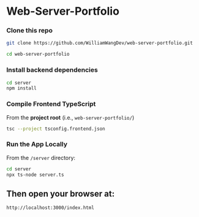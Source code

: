 # Web-Server-Portfolio

### Clone this repo
```bash
git clone https://github.com/WilliamWangDev/web-server-portfolio.git

cd web-server-portfolio
```
### Install backend dependencies
```bash
cd server
npm install
```

### Compile Frontend TypeScript
 From the **project root** (i.e., `web-server-portfolio/`)
```bash
tsc --project tsconfig.frontend.json
```

### Run the App Locally
From the `/server` directory:
```bash
cd server
npx ts-node server.ts
```

## Then open your browser at:
```bash
http://localhost:3000/index.html
```
